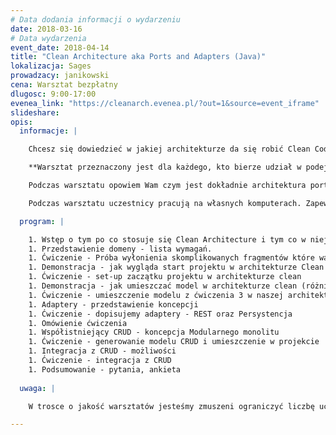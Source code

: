 ```yaml
---
# Data dodania informacji o wydarzeniu
date: 2018-03-16
# Data wydarzenia
event_date: 2018-04-14
title: "Clean Architecture aka Ports and Adapters (Java)"
lokalizacja: Sages
prowadzacy: janikowski
cena: Warsztat bezpłatny
dlugosc: 9:00-17:00
evenea_link: "https://cleanarch.evenea.pl/?out=1&source=event_iframe"
slideshare:
opis:
  informacje: |

    Chcesz się dowiedzieć w jakiej architekturze da się robić Clean Code. Nauczyć się rozróżniać co zasługuję na zaawansowaną architetkurę, a co można ogarnąć CRUD-em. Chcesz wybudować projekt oparty o architekturę Clean od zera? Ten warsztat jest dla Ciebie!

    **Warsztat przeznaczony jest dla każdego, kto bierze udział w podejmowaniu decyzji architektonicznych - na przykład dla członków zespołów Scrumowych mających możliwość decydowania jak będzie wyglądał ich mikroserwis albo dla kogoś kto chce zbudować efektywny modularny monolit.**

    Podczas warsztatu opowiem Wam czym jest dokładnie architektura portów i adapterów, również znana jako Clean Architecture. Dowiecie się co o niej mówią Alastair Cockburn, Vaugh Vernon, Wujek Bob i inni. Oprócz tego będzie bardzo praktycznie. Pochylimy się nad wycinkiem domeny rezerwacji lotów. Wyłowimy z niej fragment, który warto umieścić w architekturze Clean. Przejdziemy przez kolejne koncentryczne warstwy  i dla każdej z nich określimy poziom abstrakcji. Następnie użyjemy go do rozwiązania konkretnych, realistycznych problemów. Na koniec połączymy wynik z wygenerowanym CRUD-em. 

    Podczas warsztatu uczestnicy pracują na własnych komputerach. Zapewniamy pizzę dla uczestników oraz dostęp do kawy i herbaty.

  program: |

    1. Wstęp o tym po co stosuje się Clean Architecture i tym co w niej umieszczamy (Bounded Context DDD).
    1. Przedstawienie domeny - lista wymagań.
    1. Ćwiczenie - Próba wyłonienia skomplikowanych fragmentów które warto umieścić w architekturze Clean.
    1. Demonstracja - jak wygląda start projektu w architekturze Clean - układ paczek, dostępy pakietowe
    1. Ćwiczenie - set-up zaczątku projektu w architekturze clean 
    1. Demonstracja - jak umieszczać model w architekturze clean (różnica pomiędzy warstwami UseCase i Domain Model). Co jest portem
    1. Ćwiczenie - umieszczenie modelu z ćwiczenia 3 w naszej architekturze - wykorzystanie warstw use case i domenowej
    1. Adaptery - przedstawienie koncepcji
    1. Ćwiczenie - dopisujemy adaptery - REST oraz Persystencja
    1. Omówienie ćwiczenia
    1. Współistniejący CRUD - koncepcja Modularnego monolitu
    1. Ćwiczenie - generowanie modelu CRUD i umieszczenie w projekcie
    1. Integracja z CRUD - możliwości
    1. Ćwiczenie - integracja z CRUD
    1. Podsumowanie - pytania, ankieta
  
  uwaga: |

    W trosce o jakość warsztatów jesteśmy zmuszeni ograniczyć liczbę uczestników. **Kwalifikacja odbywa się na podstawie odpowiedzi udzielonych w formularzu zgłoszeniowym oraz - w dalszym kroku - kolejności zgłoszeń.** Potwierdzenie udziału w warsztatach wraz z instrukcją przygotowania środowiska otrzymasz najpóźniej na 7 dni przed planowaną datą wydarzenia.

---
```

